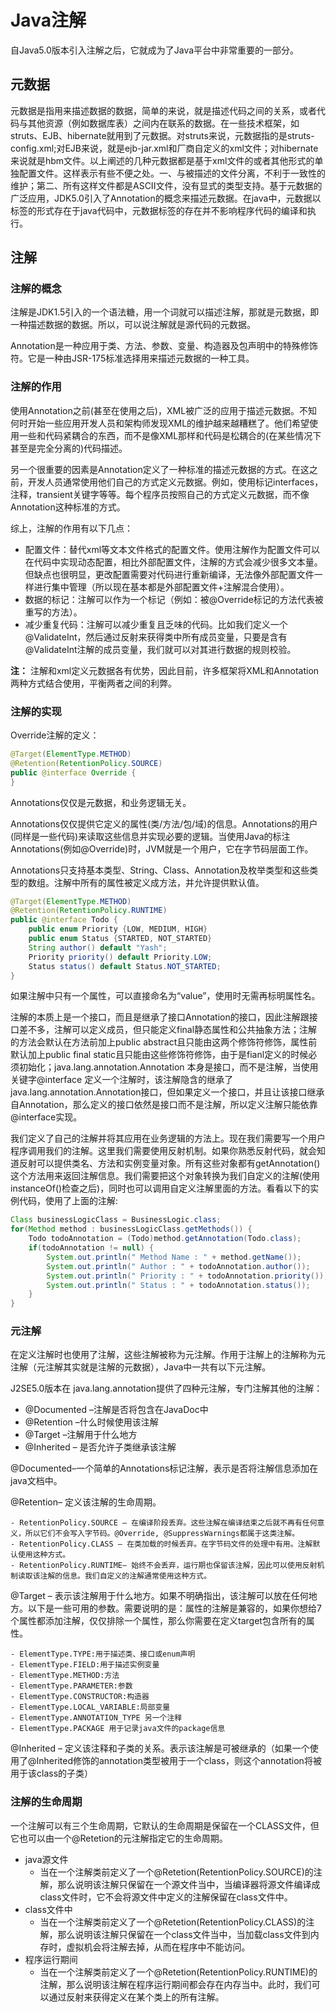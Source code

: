 # Java注解

自Java5.0版本引入注解之后，它就成为了Java平台中非常重要的一部分。

## 元数据

元数据是指用来描述数据的数据，简单的来说，就是描述代码之间的关系，或者代码与其他资源（例如数据库表）之间内在联系的数据。在一些技术框架，如struts、EJB、hibernate就用到了元数据。对struts来说，元数据指的是struts-config.xml;对EJB来说，就是ejb-jar.xml和厂商自定义的xml文件；对hibernate来说就是hbm文件。以上阐述的几种元数据都是基于xml文件的或者其他形式的单独配置文件。这样表示有些不便之处。一、与被描述的文件分离，不利于一致性的维护；第二、所有这样文件都是ASCII文件，没有显式的类型支持。基于元数据的广泛应用，JDK5.0引入了Annotation的概念来描述元数据。在java中，元数据以标签的形式存在于java代码中，元数据标签的存在并不影响程序代码的编译和执行。

## 注解

### 注解的概念

注解是JDK1.5引入的一个语法糖，用一个词就可以描述注解，那就是元数据，即一种描述数据的数据。所以，可以说注解就是源代码的元数据。

Annotation是一种应用于类、方法、参数、变量、构造器及包声明中的特殊修饰符。它是一种由JSR-175标准选择用来描述元数据的一种工具。

### 注解的作用

使用Annotation之前(甚至在使用之后)，XML被广泛的应用于描述元数据。不知何时开始一些应用开发人员和架构师发现XML的维护越来越糟糕了。他们希望使用一些和代码紧耦合的东西，而不是像XML那样和代码是松耦合的(在某些情况下甚至是完全分离的)代码描述。

另一个很重要的因素是Annotation定义了一种标准的描述元数据的方式。在这之前，开发人员通常使用他们自己的方式定义元数据。例如，使用标记interfaces，注释，transient关键字等等。每个程序员按照自己的方式定义元数据，而不像Annotation这种标准的方式。

综上，注解的作用有以下几点：

- 配置文件：替代xml等文本文件格式的配置文件。使用注解作为配置文件可以在代码中实现动态配置，相比外部配置文件，注解的方式会减少很多文本量。但缺点也很明显，更改配置需要对代码进行重新编译，无法像外部配置文件一样进行集中管理（所以现在基本都是外部配置文件+注解混合使用）。
- 数据的标记：注解可以作为一个标记（例如：被@Override标记的方法代表被重写的方法）。
- 减少重复代码：注解可以减少重复且乏味的代码。比如我们定义一个@ValidateInt，然后通过反射来获得类中所有成员变量，只要是含有@ValidateInt注解的成员变量，我们就可以对其进行数据的规则校验。

**注：** 注解和xml定义元数据各有优势，因此目前，许多框架将XML和Annotation两种方式结合使用，平衡两者之间的利弊。

### 注解的实现

Override注解的定义：

```java
@Target(ElementType.METHOD)
@Retention(RetentionPolicy.SOURCE)
public @interface Override {
}
```

Annotations仅仅是元数据，和业务逻辑无关。

Annotations仅仅提供它定义的属性(类/方法/包/域)的信息。Annotations的用户(同样是一些代码)来读取这些信息并实现必要的逻辑。当使用Java的标注Annotations(例如@Override)时，JVM就是一个用户，它在字节码层面工作。

Annotations只支持基本类型、String、Class、Annotation及枚举类型和这些类型的数组。注解中所有的属性被定义成方法，并允许提供默认值。

```java
@Target(ElementType.METHOD)
@Retention(RetentionPolicy.RUNTIME)
public @interface Todo {
    public enum Priority {LOW, MEDIUM, HIGH}
    public enum Status {STARTED, NOT_STARTED}
    String author() default "Yash";
    Priority priority() default Priority.LOW;
    Status status() default Status.NOT_STARTED;
}
```

如果注解中只有一个属性，可以直接命名为“value”，使用时无需再标明属性名。

注解的本质上是一个接口，而且是继承了接口Annotation的接口，因此注解跟接口差不多，注解可以定义成员，但只能定义final静态属性和公共抽象方法；注解的方法会默认在方法前加上public abstract且只能由这两个修饰符修饰，属性前默认加上public final static且只能由这些修饰符修饰，由于是fianl定义的时候必须初始化；java.lang.annotation.Annotation 本身是接口，而不是注解，当使用关键字@interface 定义一个注解时，该注解隐含的继承了java.lang.annotation.Annotation接口，但如果定义一个接口，并且让该接口继承自Annotation，那么定义的接口依然是接口而不是注解，所以定义注解只能依靠@interface实现。

我们定义了自己的注解并将其应用在业务逻辑的方法上。现在我们需要写一个用户程序调用我们的注解。这里我们需要使用反射机制。如果你熟悉反射代码，就会知道反射可以提供类名、方法和实例变量对象。所有这些对象都有getAnnotation()这个方法用来返回注解信息。我们需要把这个对象转换为我们自定义的注解(使用 instanceOf()检查之后)，同时也可以调用自定义注解里面的方法。看看以下的实例代码，使用了上面的注解:

```java
Class businessLogicClass = BusinessLogic.class;
for(Method method : businessLogicClass.getMethods()) {
    Todo todoAnnotation = (Todo)method.getAnnotation(Todo.class);
    if(todoAnnotation != null) {
        System.out.println(" Method Name : " + method.getName());
        System.out.println(" Author : " + todoAnnotation.author());
        System.out.println(" Priority : " + todoAnnotation.priority());
        System.out.println(" Status : " + todoAnnotation.status());
    }
}
```

### 元注解

在定义注解时也使用了注解，这些注解被称为元注解。作用于注解上的注解称为元注解（元注解其实就是注解的元数据），Java中一共有以下元注解。

J2SE5.0版本在 java.lang.annotation提供了四种元注解，专门注解其他的注解：

- @Documented –注解是否将包含在JavaDoc中
- @Retention –什么时候使用该注解
- @Target –注解用于什么地方
- @Inherited – 是否允许子类继承该注解

@Documented–一个简单的Annotations标记注解，表示是否将注解信息添加在java文档中。

@Retention– 定义该注解的生命周期。

    - RetentionPolicy.SOURCE – 在编译阶段丢弃。这些注解在编译结束之后就不再有任何意义，所以它们不会写入字节码。@Override, @SuppressWarnings都属于这类注解。
    - RetentionPolicy.CLASS – 在类加载的时候丢弃。在字节码文件的处理中有用。注解默认使用这种方式。
    - RetentionPolicy.RUNTIME– 始终不会丢弃，运行期也保留该注解，因此可以使用反射机制读取该注解的信息。我们自定义的注解通常使用这种方式。

@Target – 表示该注解用于什么地方。如果不明确指出，该注解可以放在任何地方。以下是一些可用的参数。需要说明的是：属性的注解是兼容的，如果你想给7个属性都添加注解，仅仅排除一个属性，那么你需要在定义target包含所有的属性。

    - ElementType.TYPE:用于描述类、接口或enum声明
    - ElementType.FIELD:用于描述实例变量
    - ElementType.METHOD:方法
    - ElementType.PARAMETER:参数
    - ElementType.CONSTRUCTOR:构造器
    - ElementType.LOCAL_VARIABLE:局部变量
    - ElementType.ANNOTATION_TYPE 另一个注释
    - ElementType.PACKAGE 用于记录java文件的package信息

@Inherited – 定义该注释和子类的关系。表示该注解是可被继承的（如果一个使用了@Inherited修饰的annotation类型被用于一个class，则这个annotation将被用于该class的子类）

### 注解的生命周期

一个注解可以有三个生命周期，它默认的生命周期是保留在一个CLASS文件，但它也可以由一个@Retetion的元注解指定它的生命周期。

- java源文件
    - 当在一个注解类前定义了一个@Retetion(RetentionPolicy.SOURCE)的注解，那么说明该注解只保留在一个源文件当中，当编译器将源文件编译成class文件时，它不会将源文件中定义的注解保留在class文件中。
- class文件中
    - 当在一个注解类前定义了一个@Retetion(RetentionPolicy.CLASS)的注解，那么说明该注解只保留在一个class文件当中，当加载class文件到内存时，虚拟机会将注解去掉，从而在程序中不能访问。
- 程序运行期间
    - 当在一个注解类前定义了一个@Retetion(RetentionPolicy.RUNTIME)的注解，那么说明该注解在程序运行期间都会存在内存当中。此时，我们可以通过反射来获得定义在某个类上的所有注解。

